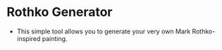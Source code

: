 # Rothko Generator

- This simple tool allows you to generate your very own Mark Rothko-inspired painting. 



